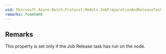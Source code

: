 ```yaml
---  
uid: Microsoft.Azure.Batch.Protocol.Models.JobPreparationAndReleaseTaskExecutionInformation.JobReleaseTaskExecutionInfo  
remarks: *content  
---  
```

  
## Remarks  
 This property is set only if the Job Release task has run on the             node.